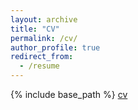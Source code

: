 ```yaml
---
layout: archive
title: "CV"
permalink: /cv/
author_profile: true
redirect_from:
  - /resume
---
```

{% include base_path %}
[cv](../files/resume.pdf)
